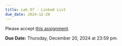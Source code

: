 ```yaml
---
title: Lab 07 - Linked List
due_date: 2024-12-20
---
```


Please accept [this assignment](https://classroom.github.com/a/V6hjzXDW).

**Due Date:** Thursday, December 20, 2024 at 23:59 pm.
